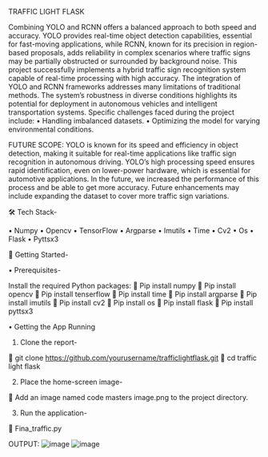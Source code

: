 TRAFFIC LIGHT FLASK

Combining YOLO and RCNN offers a balanced approach to both speed and accuracy. YOLO provides real-time object detection capabilities, essential for fast-moving applications, while RCNN, known for its precision in region- based proposals, adds reliability in complex scenarios where traffic signs may be partially obstructed or surrounded by background noise.
This project successfully implements a hybrid traffic sign recognition system capable of real-time processing with high accuracy. The integration of YOLO and RCNN frameworks addresses many limitations of traditional methods. The system’s robustness in diverse conditions highlights its potential for deployment in autonomous vehicles and intelligent transportation systems.
 Specific challenges faced during the project include: 
• Handling imbalanced datasets. 
• Optimizing the model for varying environmental conditions.

FUTURE SCOPE:
YOLO is known for its speed and efficiency in object detection, making it suitable for real-time applications like traffic sign recognition in autonomous driving. YOLO’s high processing speed ensures rapid identification, even on lower-power hardware, which is essential for automotive applications. In the future, we increased the performance of this process and be able to get more accuracy. Future enhancements may include expanding the dataset to cover more traffic sign variations.

🛠 Tech Stack-
  
•	Numpy
•	Opencv
•	TensorFlow
•	Argparse
•	Imutils
•	Time
•	Cv2
•	Os
•	Flask
•	Pyttsx3

🏁 Getting Started-

•	Prerequisites-

Install the required Python packages:
	Pip install numpy
	Pip install opencv
	Pip install  tenserflow
	Pip install time
	Pip install argparse
	Pip install imutils
	Pip install  cv2
	Pip install  os
	Pip install  flask
	Pip install  pyttsx3



•	Getting the App Running

1.	Clone the report-

	git clone https://github.com/yourusername/trafficlightflask.git
	cd traffic light flask

2. Place the home-screen image-

	Add an image named code masters image.png to the project directory.

3. Run the application-

	Fina_traffic.py

OUTPUT:
![image](https://github.com/user-attachments/assets/0d4b6902-697e-499f-9be4-3c1050734bc5)
![image](https://github.com/user-attachments/assets/7e732b4c-5c5e-415a-867f-7bdc0369a1a7)

